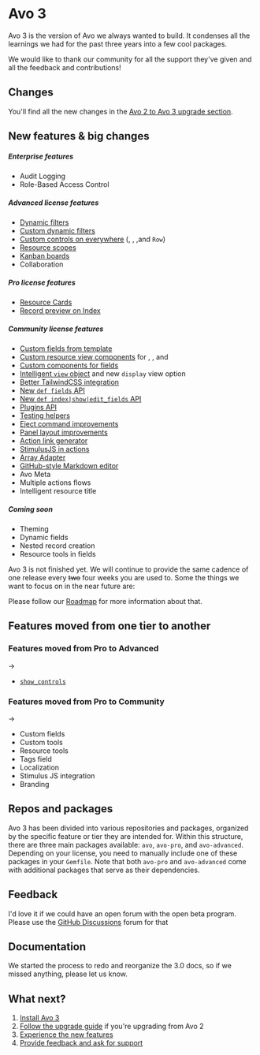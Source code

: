 # Avo 3

Avo 3 is the version of Avo we always wanted to build. It condenses all the learnings we had for the past three years into a few cool packages.

We would like to thank our community for all the support they've given and all the feedback and contributions!

## Changes

You'll find all the new changes in the [Avo 2 to Avo 3 upgrade section](./avo-2-avo-3-upgrade.html).

## New features & big changes

##### Enterprise features
<LicenseReq license="enterprise" size="xs" />

- Audit Logging
- Role-Based Access Control

##### Advanced license features
<LicenseReq license="advanced" size="xs" />

- [Dynamic filters](./dynamic-filters)
- [Custom dynamic filters](./dynamic-filters#custom-dynamic-filters)
- [Custom controls on everywhere](./customizable-controls) (<Index />, <Show />, <Edit />,and `Row`)
- [Resource scopes](./scopes)
- [Kanban boards](./kanban-boards)
- Collaboration

##### Pro license features
<LicenseReq license="pro" size="xs" />

- [Resource Cards](./resources.html#cards)
- [Record preview on Index](./record-previews)

##### Community license features
<LicenseReq license="community" size="xs" />

- [Custom fields from template](./eject-views.html#field_components)
- [Custom resource view components](./resources.html#self_components) for <Index />, <Show />, and <Edit />
- [Custom components for fields](./field-options.html#customizing-field-components-using-components-option)
- [Intelligent `view` object](./views.html#checking-the-current-view) and new `display` view option
- [Better TailwindCSS integration](./tailwindcss-integration.html)
- [New `def fields` API](./fields)
- [New `def index|show|edit_fields` API](./fields.html#specific-methods-for-each-view)
- [Plugins API](./plugins)
- [Testing helpers](./testing#testing-helpers)
- [Eject command improvements](./eject-views.html)
- [Panel layout improvements](./resource-panels.html)
- [Action link generator](./actions/guides-and-tutorials.html#action-link)
- [StimulusJS in actions](./actions/guides-and-tutorials.html#stimulusjs)
- [Array Adapter](https://docs.avohq.io/3.0/array-resources.html)
- [GitHub-style Markdown editor](./fields/markdown.html)
- Avo Meta
- Multiple actions flows
- Intelligent resource title

##### Coming soon

- Theming
- Dynamic fields
- Nested record creation
- Resource tools in fields

Avo 3 is not finished yet. We will continue to provide the same cadence of one release every ~~two~~ four weeks you are used to. Some the things we want to focus on in the near future are:

Please follow our [Roadmap](https://avohq.io/roadmap) for more information about that.

## Features moved from one tier to another

### Features moved from Pro to Advanced
<LicenseReq license="pro" size="xs" /> -> <LicenseReq license="advanced" size="xs" />

- [`show_controls`](./customizable-controls)

### Features moved from Pro to Community
<LicenseReq license="pro" size="xs" /> -> <LicenseReq license="community" size="xs" />

- Custom fields
- Custom tools
- Resource tools
- Tags field
- Localization
- Stimulus JS integration
- Branding

## Repos and packages

Avo 3 has been divided into various repositories and packages, organized by the specific feature or tier they are intended for. Within this structure, there are three main packages available: `avo`, `avo-pro`, and `avo-advanced`. Depending on your license, you need to manually include one of these packages in your `Gemfile`. Note that both `avo-pro` and `avo-advanced` come with additional packages that serve as their dependencies.

## Feedback

I'd love it if we could have an open forum with the open beta program. Please use the [GitHub Discussions](https://avo.cool/chat) forum for that

## Documentation

We started the process to redo and reorganize the 3.0 docs, so if we missed anything, please let us know.

## What next?

1. [Install Avo 3](./installation)
1. [Follow the upgrade guide](./avo-2-avo-3-upgrade.html) if you're upgrading from Avo 2
1. [Experience the new features](#new-features)
1. [Provide feedback and ask for support](https://github.com/avo-hq/avo/issues/new?assignees=&labels=Avo%203)
